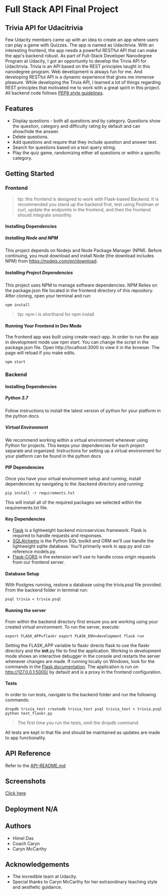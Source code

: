 # Full Stack API Final Project
## Trivia API for Udacitrivia
Few Udacity members came up with an idea to create an app where users can play a game with Quizzes. The app is named as Udacitrivia. With an interesting frontend, the app needs a powerful RESTful API that can make the app's backend robust.
As part of Full-Stack Developer Nanodegree Program at Udacity, I got an opportunity to develop the Trivia API for Udacitrivia.
Trivia is an API based on the REST principles taught in this nanodegree program. Web development is always fun for me. And developing RESTful API is a dynamic experience that gives me immense pleasure. While developing the Trivia API, I learned a lot of things regarding REST principles that motivated me to work with a great spirit in this project.
All backend code follows [PEP8 style guidelines](https://www.python.org/dev/peps/pep-0008/ "PEP8 style guidelines").

## Features
* Display questions - both all questions and by category. Questions show the question, category and difficulty rating by default and can show/hide the answer.
* Delete questions.
* Add questions and require that they include question and answer text.
* Search for questions based on a text query string.
* Play the quiz game, randomizing either all questions or within a specific category.

## Getting Started
### Frontend
> tip: this frontend is designed to work with Flask-based Backend. It is recommended you stand up the backend first, test using Postman or curl, update the endpoints in the frontend, and then the frontend should integrate smoothly.

#### Installing Dependencies
##### Installing Node and NPM
This project depends on Nodejs and Node Package Manager (NPM). Before continuing, you must download and install Node (the download includes NPM) from https://nodejs.com/en/download.
##### Installing Project Dependencies
This project uses NPM to manage software dependencies. NPM Relies on the package.json file located in the frontend directory of this repository. After cloning, open your terminal and run:

`npm install`

> tip: npm i is shorthand for npm install

#### Running Your Frontend in Dev Mode

The frontend app was built using create-react-app. In order to run the app in development mode use npm start. You can change the script in the package.json file.
Open http://localhost:3000 to view it in the browser. The page will reload if you make edits.

`npm start`

### Backend
#### Installing Dependencies
##### Python 3.7
Follow instructions to install the latest version of python for your platform in the python docs

##### Virtual Environment
We recommend working within a virtual environment whenever using Python for projects. This keeps your dependencies for each project separate and organized. Instructions for setting up a virtual environment for your platform can be found in the python docs

#### PIP Dependencies
Once you have your virtual environment setup and running, install dependencies by navigating to the /backend directory and running:

`pip install -r requirements.txt`

This will install all of the required packages we selected within the requirements.txt file.

#### Key Dependencies
* [Flask](http://flask.pocoo.org/ "Flask") is a lightweight backend microservices framework. Flask is required to handle requests and responses.
* [SQLAlchemy](https://www.sqlalchemy.org/ "SQLAlchemy") is the Python SQL toolkit and ORM we'll use handle the lightweight sqlite database. You'll primarily work in app.py and can reference models.py.
* [Flask-CORS](https://flask-cors.readthedocs.io/en/latest/ "Flask-CORS") is the extension we'll use to handle cross origin requests from our frontend server.

#### Database Setup
With Postgres running, restore a database using the trivia.psql file provided. From the backend folder in terminal run:

`psql trivia < trivia.psql`

#### Running the server
From within the backend directory first ensure you are working using your created virtual environment.
To run the server, execute:

`export FLASK_APP=flaskr
export FLASK_ENV=development
flask run`

Setting the FLASK_APP variable to flaskr directs flask to use the flaskr directory and the __init__.py file to find the application. Working in development mode shows an interactive debugger in the console and restarts the server whenever changes are made. If running locally on Windows, look for the commands in the [Flask documentation](http://flask.pocoo.org/docs/1.0/tutorial/factory/ "Flask documentation").
The application is run on http://127.0.0.1:5000/ by default and is a proxy in the frontend configuration.

#### Tests
In order to run tests, navigate to the backend folder and run the following commands:

`dropdb trivia_test
createdb trivia_test
psql trivia_test < trivia.psql
python test_flaskr.py`

> The first time you run the tests, omit the dropdb command.

All tests are kept in that file and should be maintained as updates are made to app functionality.

## API Reference
Refer to the [API-README.md](https://github.com/thehimel/trivia-api/blob/master/API-README.md)

## Screenshots
[Click here](https://github.com/thehimel/trivia-api/blob/master/screenshots/README.md)

## Deployment N/A

## Authors
* Himel Das
* Coach Caryn
* Caryn McCarthy

## Acknowledgements
* The incredible team at Udacity.
* Special thanks to Caryn McCarthy for her extraordinary teaching style and aesthetic guidance.
